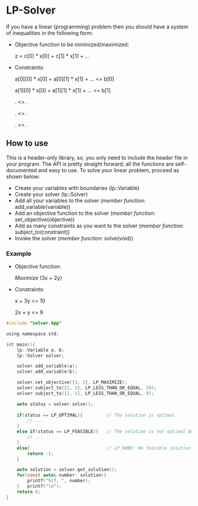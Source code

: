 # LP-Solver

If you have a linear (programming) problem then you should have a system of inequalities in the following form:

- Objective function to be minimized/maximized:

  z = c[0] \* x[0] + c[1] \* x[1] + ...

- Constraints:

  a[0][0] \* x[0] + a[0][1] \* x[1] + ... <= b[0]

  a[1][0] \* x[0] + a[1][1] \* x[1] + ... <= b[1]

  . <= .

  . <= .

  . <= .

## How to use

This is a header-only library, so, you only need to include the header file in your program. The API is pretty straight forward; all the functions are self-documented and easy to use. To solve your linear problem, proceed as shown below:

- Create your variables with boundaries (lp::Variable)
- Create your solver (lp::Solver)
- Add all your variables to the solver (*member function*: add_variable(variable))
- Add an objective function to the solver (*member function*: set_objective(objective))
- Add as many constraints as you want to the solver (*member function*: subject_to(constraint))
- Invoke the solver (*member function*: solve(void))

### Example

- Objective function:

  *Maximize* (3x + 2y)

- Constraints:

  x + 3y <= 10

  2x + y <= 9

```c
#include "solver.hpp"

using namespace std;

int main(){
    lp::Variable a, b;
    lp::Solver solver;

    solver.add_variable(a);
    solver.add_variable(b);

    solver.set_objective({3, 2}, LP_MAXIMIZE);
    solver.subject_to({1, 3}, LP_LESS_THAN_OR_EQUAL, 10);
    solver.subject_to({2, 1}, LP_LESS_THAN_OR_EQUAL, 9);

    auto status = solver.solve();
    
    if(status == LP_OPTIMAL){         // The solution is optimal
        // ...
    }
    else if(status == LP_FEASIBLE){   // The solution is not optimal but feasible
        // ...
    }
    else{                             // LP_NONE: No feasible solution
        return -1;
    }

    auto solution = solver.get_solution();
    for(const auto& number: solution){
        printf("%lf, ", number);
    }	printf("\n");
    return 0;
}
```